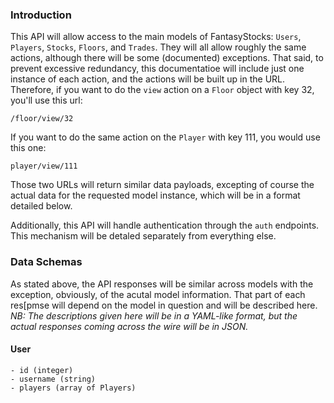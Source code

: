 ### Introduction 

This API will allow access to the main models of FantasyStocks: `Users`, `Players`, `Stocks`, `Floors`, and `Trades`. They will all allow roughly the same actions, although there will be some (documented) exceptions. That said, to prevent excessive redundancy, this documentatioe will include just one instance of each action, and the actions will be built up in the URL. Therefore, if you want to do the `view` action on a `Floor` object with key 32, you'll use this url:

```
/floor/view/32
```

If you want to do the same action on the `Player` with key 111, you would use this one:

```
player/view/111
```

Those two URLs will return similar data payloads, excepting of course the actual data for the requested model instance, which will be in a format detailed below.

Additionally, this API will handle authentication through the `auth` endpoints. This mechanism will be detaled separately from everything else.

### Data Schemas

As stated above, the API responses will be similar across models with the exception, obviously, of the acutal model information. That part of each res[pmse will depend on the model in question and will be described here. 
*NB: The descriptions given here will be in a YAML-like format, but the actual responses coming across the wire will be in JSON.*

#### User

```
- id (integer)
- username (string)
- players (array of Players)
```
